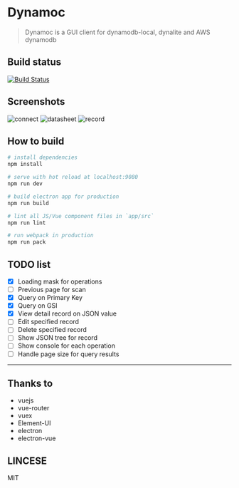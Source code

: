 # Dynamoc

> Dynamoc is a GUI client for dynamodb-local, dynalite and AWS dynamodb

## Build status

[![Build Status](https://travis-ci.org/ieiayaobb/dynamoc.svg?branch=master)](https://travis-ci.org/ieiayaobb/dynamoc)

## Screenshots

 ![connect](https://raw.githubusercontent.com/ieiayaobb/dynamoc/master/screenshots/connect.png)
 ![datasheet](https://raw.githubusercontent.com/ieiayaobb/dynamoc/master/screenshots/datasheet.png)
 ![record](https://raw.githubusercontent.com/ieiayaobb/dynamoc/master/screenshots/record.png)

## How to build

``` bash
# install dependencies
npm install

# serve with hot reload at localhost:9080
npm run dev

# build electron app for production
npm run build

# lint all JS/Vue component files in `app/src`
npm run lint

# run webpack in production
npm run pack
```

## TODO list
 - [x] Loading mask for operations
 - [ ] Previous page for scan
 - [x] Query on Primary Key
 - [x] Query on GSI
 - [x] View detail record on JSON value
 - [ ] Edit specified record
 - [ ] Delete specified record
 - [ ] Show JSON tree for record
 - [ ] Show console for each operation
 - [ ] Handle page size for query results

---
## Thanks to
 - vuejs
 - vue-router
 - vuex
 - Element-UI
 - electron
 - electron-vue

## LINCESE
MIT
